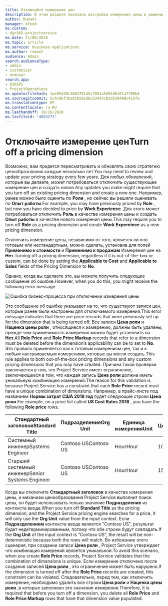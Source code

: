 ```yaml
---
title: Отключайте измерение цен
description: В этом разделе показана настройка измерения цены в решении Project Service.
author: Rumant
manager: kfend
ms.custom:
- dyn365-projectservice
ms.date: 11/06/2018
ms.topic: article
ms.service: business-applications
ms.author: rumant
audience: Admin
search.audienceType:
- admin
- customizer
- enduser
search.app:
- D365PS
- ProjectOperations
ms.openlocfilehash: 1ae95430c368370145c7081a5d94d6161a7700b4
ms.sourcegitcommit: 5c4c9bf3ba018562d6cb3443c01d550489c415fa
ms.translationtype: HT
ms.contentlocale: ru-RU
ms.lasthandoff: 10/16/2020
ms.locfileid: "4083273"
---
```

# <a name="turn-off-a-pricing-dimension"></a><span data-ttu-id="f16dc-103">Отключайте измерение цен</span><span class="sxs-lookup"><span data-stu-id="f16dc-103">Turn off a pricing dimension</span></span>

<span data-ttu-id="f16dc-104">Возможно, вам придется пересматривать и обновлять свою стратегию ценообразования каждые несколько лет.</span><span class="sxs-lookup"><span data-stu-id="f16dc-104">You may need to review and update your pricing strategy every few years.</span></span> <span data-ttu-id="f16dc-105">Для любых обновлений, которые вы делаете, может потребоваться отключить существующее измерение цен и создать новое.</span><span class="sxs-lookup"><span data-stu-id="f16dc-105">Any updates you make might require that you turn off an existing pricing dimension and create a new one.</span></span> <span data-ttu-id="f16dc-106">Например, ранее можно было оценить по **Роли** , но сейчас вы решили оценивать по **Опыт работы**.</span><span class="sxs-lookup"><span data-stu-id="f16dc-106">For example, you may have previously priced by **Role** , but now you have decided to price by **Work Experience**.</span></span> <span data-ttu-id="f16dc-107">Для этого может потребоваться отключить **Роль** в качестве измерения цены и создать **Опыт работы** в качестве нового измерения цены.</span><span class="sxs-lookup"><span data-stu-id="f16dc-107">This may require you to turn off **Role** as a pricing dimension and create **Work Expereince** as a new pricing dimension.</span></span> 

<span data-ttu-id="f16dc-108">Отключить измерение цены, независимо от того, является ли оно готовым или нестандартным, можно сделать, установив для полей **Применимо к стоимости** и **Применимо к продажам** Измерения цен на **Нет**.</span><span class="sxs-lookup"><span data-stu-id="f16dc-108">Turning off a pricing dimension, regardless if it is out-of-the-box or custom, can be done by setting the **Applicable to Cost** and **Applicable to Sales** fields of the Pricing Dimension to **No**.</span></span>

<span data-ttu-id="f16dc-109">Однако, когда вы сделаете это, вы можете получить следующее сообщение об ошибке.</span><span class="sxs-lookup"><span data-stu-id="f16dc-109">However, when you do this, you might receive the following error message.</span></span>

![Ошибка бизнес-процесса при отключении измерения цены](media/Business-Process-Error.png)


<span data-ttu-id="f16dc-111">Это сообщение об ошибке указывает на то, что существуют записи цен, которые ранее были настроены для отключаемого измерения.</span><span class="sxs-lookup"><span data-stu-id="f16dc-111">This error message indicates that there are price records that were previously set up for the dimension that is being turned off.</span></span> <span data-ttu-id="f16dc-112">Все записи **Цена роли** и **Наценка цены роли** , относящиеся к измерению, должны быть удалены, прежде чем применимость измерения можно будет установить на **Нет**.</span><span class="sxs-lookup"><span data-stu-id="f16dc-112">All **Role Price** and **Role Price Markup** records that refer to a dimension must be deleted before the dimension’s applicability can be to set to **No**.</span></span> <span data-ttu-id="f16dc-113">Это правило применяется как к готовым измерениям цен, так и к любым настраиваемым измерениям, которые вы могли создать.</span><span class="sxs-lookup"><span data-stu-id="f16dc-113">This rule applies to both out-of-the-box pricing dimensions and any custom pricing dimensions that you may have created.</span></span> <span data-ttu-id="f16dc-114">Причина такой проверки заключается в том, что Project Service имеет ограничение, заключающееся в том, что каждая запись **Цена роли** должна иметь уникальную комбинацию измерений.</span><span class="sxs-lookup"><span data-stu-id="f16dc-114">The reason for this validation is because Project Service has a constraint that each **Role Price** record must have a unique combination of dimensions.</span></span> <span data-ttu-id="f16dc-115">Например, в прайс-листе под названием **Нормы затрат США 2018 год** будет следующие строки **Цена роли**.</span><span class="sxs-lookup"><span data-stu-id="f16dc-115">For example, on a price list called **US Cost Rates 2018** , you have the following **Role price** rows.</span></span> 

| <span data-ttu-id="f16dc-116">Стандартный заголовок</span><span class="sxs-lookup"><span data-stu-id="f16dc-116">Standard Title</span></span>         | <span data-ttu-id="f16dc-117">Подразделение</span><span class="sxs-lookup"><span data-stu-id="f16dc-117">Org Unit</span></span>    |<span data-ttu-id="f16dc-118">Единица измерения</span><span class="sxs-lookup"><span data-stu-id="f16dc-118">Unit</span></span>   |<span data-ttu-id="f16dc-119">Цена</span><span class="sxs-lookup"><span data-stu-id="f16dc-119">Price</span></span>  |<span data-ttu-id="f16dc-120">Валюта</span><span class="sxs-lookup"><span data-stu-id="f16dc-120">Currency</span></span>  |
| -----------------------|-------------|-------|-------|----------|
| <span data-ttu-id="f16dc-121">Системный инженер</span><span class="sxs-lookup"><span data-stu-id="f16dc-121">Systems Engineer</span></span>|<span data-ttu-id="f16dc-122">Contoso US</span><span class="sxs-lookup"><span data-stu-id="f16dc-122">Contoso US</span></span>|<span data-ttu-id="f16dc-123">Hour</span><span class="sxs-lookup"><span data-stu-id="f16dc-123">Hour</span></span>| <span data-ttu-id="f16dc-124">100</span><span class="sxs-lookup"><span data-stu-id="f16dc-124">100</span></span>|<span data-ttu-id="f16dc-125">Доллар США</span><span class="sxs-lookup"><span data-stu-id="f16dc-125">USD</span></span>|
| <span data-ttu-id="f16dc-126">Старший системный инженер</span><span class="sxs-lookup"><span data-stu-id="f16dc-126">Senior Systems Engineer</span></span>|<span data-ttu-id="f16dc-127">Contoso US</span><span class="sxs-lookup"><span data-stu-id="f16dc-127">Contoso US</span></span>|<span data-ttu-id="f16dc-128">Hour</span><span class="sxs-lookup"><span data-stu-id="f16dc-128">Hour</span></span>| <span data-ttu-id="f16dc-129">150</span><span class="sxs-lookup"><span data-stu-id="f16dc-129">150</span></span>| <span data-ttu-id="f16dc-130">Доллар США</span><span class="sxs-lookup"><span data-stu-id="f16dc-130">USD</span></span>|


<span data-ttu-id="f16dc-131">Когда вы отключите **Стандартный заголовок** в качестве измерения цены, и механизм ценообразования Project Service выполнит поиск цены, он будет использовать только значение **Подразделение** из контекста ввода.</span><span class="sxs-lookup"><span data-stu-id="f16dc-131">When you turn off **Standard Title** as the pricing dimension, and the Project Service pricing engine searches for a price, it will only use the **Org Unit** value from the input context.</span></span> <span data-ttu-id="f16dc-132">Если **Подразделением** контекста ввода является "Contoso US", результат будет недетерминированным, потому что обе строки будут совпадать.</span><span class="sxs-lookup"><span data-stu-id="f16dc-132">If the **Org Unit** of the input context is “Contoso US”, the result will be non-deterministic because both the rows will match.</span></span> <span data-ttu-id="f16dc-133">Во избежание этого сценария, при создании записи **Цена роли** , Project Service утверждает что комбинация измерений является уникальной.</span><span class="sxs-lookup"><span data-stu-id="f16dc-133">To avoid this scenario, when you create **Role Price** records, Project Service validates that the combination of dimensions is unique.</span></span> <span data-ttu-id="f16dc-134">Если измерение отключено после создания записей **Цена роли** , это ограничение может быть нарушено.</span><span class="sxs-lookup"><span data-stu-id="f16dc-134">If the dimension is turned off after the **Role Price** records are created, this constraint can be violated.</span></span> <span data-ttu-id="f16dc-135">Следовательно, перед тем, как отключить измерение, необходимо удалить все строки **Цена роли** и **Наценка цены роли** ,в которых заполнено это значение измерения.</span><span class="sxs-lookup"><span data-stu-id="f16dc-135">Therefore, it is required that before you turn off a dimension, you delete all **Role Price** and **Role Price Markup** rows that have that dimension value populated.</span></span>

